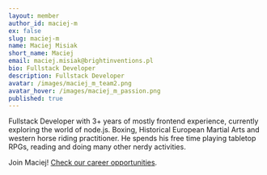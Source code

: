 ```yaml
---
layout: member
author_id: maciej-m
ex: false
slug: maciej-m
name: Maciej Misiak
short_name: Maciej
email: maciej.misiak@brightinventions.pl
bio: Fullstack Developer
description: Fullstack Developer
avatar: /images/maciej_m_team2.png
avatar_hover: /images/maciej_m_passion.png
published: true
---
```

Fullstack Developer with 3+ years of mostly frontend experience, currently exploring the world of node.js. Boxing, Historical European Martial Arts and western horse riding practitioner. He spends his free time playing tabletop RPGs, reading and doing many other nerdy activities.

Join Maciej! [Check our career opportunities](/career).